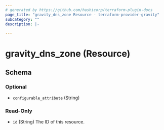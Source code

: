 ```yaml
---
# generated by https://github.com/hashicorp/terraform-plugin-docs
page_title: "gravity_dns_zone Resource - terraform-provider-gravity"
subcategory: ""
description: |-
  
---
```


# gravity_dns_zone (Resource)





<!-- schema generated by tfplugindocs -->
## Schema

### Optional

- `configurable_attribute` (String)

### Read-Only

- `id` (String) The ID of this resource.


